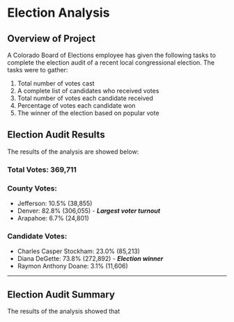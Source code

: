 # Election Analysis

## Overview of Project
A Colorado Board of Elections employee has given the following tasks to complete the election audit of a recent local congressional election. The tasks were to gather: <br/>
1. Total number of votes cast
2. A complete list of candidates who received votes
3. Total number of votes each candidate received
4. Percentage of votes each candidate won
5. The winner of the election based on popular vote

## Election Audit Results
The results of the analysis are showed below:

### Total Votes: 369,711
### County Votes:
- Jefferson: 10.5% (38,855) <br/>
- Denver: 82.8% (306,055) - ***Largest voter turnout*** <br/> 
- Arapahoe: 6.7% (24,801) <br/>
### Candidate Votes:
- Charles Casper Stockham: 23.0% (85,213) <br/>
- Diana DeGette: 73.8% (272,892) - ***Election winner*** <br/>
- Raymon Anthony Doane: 3.1% (11,606) <br/>
-------------------------

## Election Audit Summary
The results of the analysis showed that 

